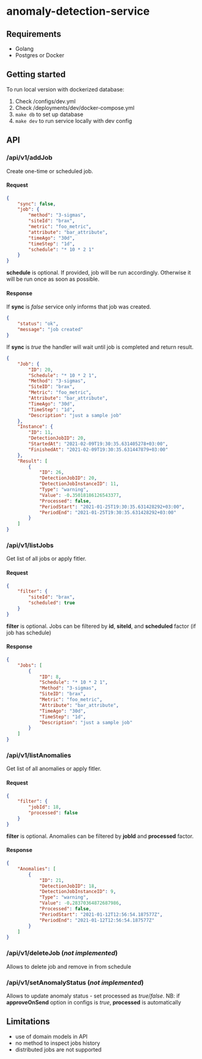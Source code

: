 # anomaly-detection-service

## Requirements 

* Golang 
* Postgres or Docker

## Getting started

To run local version with dockerized database:
1. Check /configs/dev.yml
2. Check /deployments/dev/docker-compose.yml
3. `make db` to set up database
4. `make dev` to run service locally with dev config

## API

### /api/v1/addJob

Create one-time or scheduled job.

#### Request

```json
{
    "sync": false,
    "job": {
        "method": "3-sigmas",
        "siteId": "brax",
        "metric": "foo_metric",
        "attribute": "bar_attribute",
        "timeAgo": "30d",
        "timeStep": "1d",
        "schedule": "* 10 * 2 1"
    }
}
```

**schedule** is optional. If provided, job will be run accordingly. Otherwise it will be run once as soon as possible. 

#### Response

If **sync** is *false* service only informs that job was created. 

```json
{
    "status": "ok",
    "message": "job created"
}
```

If **sync** is *true* the handler will wait until job is completed and return result.

```json
{
    "Job": {
        "ID": 20,
        "Schedule": "* 10 * 2 1",
        "Method": "3-sigmas",
        "SiteID": "brax",
        "Metric": "foo_metric",
        "Attribute": "bar_attribute",
        "TimeAgo": "30d",
        "TimeStep": "1d",
        "Description": "just a sample job"
    },
    "Instance": {
        "ID": 11,
        "DetectionJobID": 20,
        "StartedAt": "2021-02-09T19:30:35.631405278+03:00",
        "FinishedAt": "2021-02-09T19:30:35.631447879+03:00"
    },
    "Result": [
        {
            "ID": 26,
            "DetectionJobID": 20,
            "DetectionJobInstanceID": 11,
            "Type": "warning",
            "Value": -0.35018186126543377,
            "Processed": false,
            "PeriodStart": "2021-01-25T19:30:35.631428292+03:00",
            "PeriodEnd": "2021-01-25T19:30:35.631428292+03:00"
        }
    ]
}
```

### /api/v1/listJobs

Get list of all jobs or apply fitler. 

#### Request

```json
{
    "filter": {
        "siteId": "brax",
        "scheduled": true
    }
}
```
**filter** is optional. 
Jobs can be filtered by **id**, **siteId**, and **scheduled** factor (if job has schedule) 

#### Response 

```json
{
    "Jobs": [
        {
            "ID": 8,
            "Schedule": "* 10 * 2 1",
            "Method": "3-sigmas",
            "SiteID": "brax",
            "Metric": "foo_metric",
            "Attribute": "bar_attribute",
            "TimeAgo": "30d",
            "TimeStep": "1d",
            "Description": "just a sample job"
        }
    ]
}
```

### /api/v1/listAnomalies

Get list of all anomalies or apply fitler. 

#### Request

```json
{
    "filter": {
        "jobId": 18,
        "processed": false
    }
}
```

**filter** is optional. 
Anomalies can be filtered by **jobId** and **processed** factor.

#### Response 

```json
{
    "Anomalies": [
        {
            "ID": 21,
            "DetectionJobID": 18,
            "DetectionJobInstanceID": 9,
            "Type": "warning",
            "Value": -0.28370364872687986,
            "Processed": false,
            "PeriodStart": "2021-01-12T12:56:54.187577Z",
            "PeriodEnd": "2021-01-12T12:56:54.187577Z"
        }
    ]
}
```
### /api/v1/deleteJob (*not implemented*)

Allows to delete job and remove in from schedule

### /api/v1/setAnomalyStatus (*not implemented*)

Allows to update anomaly status - set processed as *true*/*false*.
NB: if **approveOnSend** option in configs is *true*, **processed** is automatically 

## Limitations

* use of domain models in API
* no method to inspect jobs history
* distributed jobs are not supported